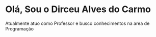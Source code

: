 # Olá, Sou o Dirceu Alves do Carmo
Atualmente atuo como Professor e busco conhecimentos na area de Programação
